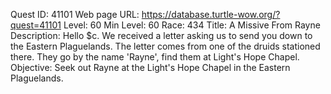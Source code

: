 Quest ID: 41101
Web page URL: https://database.turtle-wow.org/?quest=41101
Level: 60
Min Level: 60
Race: 434
Title: A Missive From Rayne
Description: Hello $c. We received a letter asking us to send you down to the Eastern Plaguelands. The letter comes from one of the druids stationed there. They go by the name 'Rayne', find them at Light's Hope Chapel.
Objective: Seek out Rayne  at the Light's Hope Chapel in the Eastern Plaguelands.
